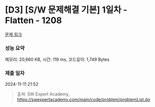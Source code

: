 # [D3] [S/W 문제해결 기본] 1일차 - Flatten - 1208 

[문제 링크](https://swexpertacademy.com/main/code/problem/problemDetail.do?contestProbId=AV139KOaABgCFAYh) 

### 성능 요약

메모리: 20,660 KB, 시간: 119 ms, 코드길이: 1,749 Bytes

### 제출 일자

2024-11-11 21:52



> 출처: SW Expert Academy, https://swexpertacademy.com/main/code/problem/problemList.do